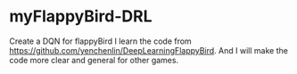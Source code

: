 # myFlappyBird-DRL
Create a DQN for flappyBird
I learn the code from https://github.com/yenchenlin/DeepLearningFlappyBird. And I will make the code more clear and general for other games.
